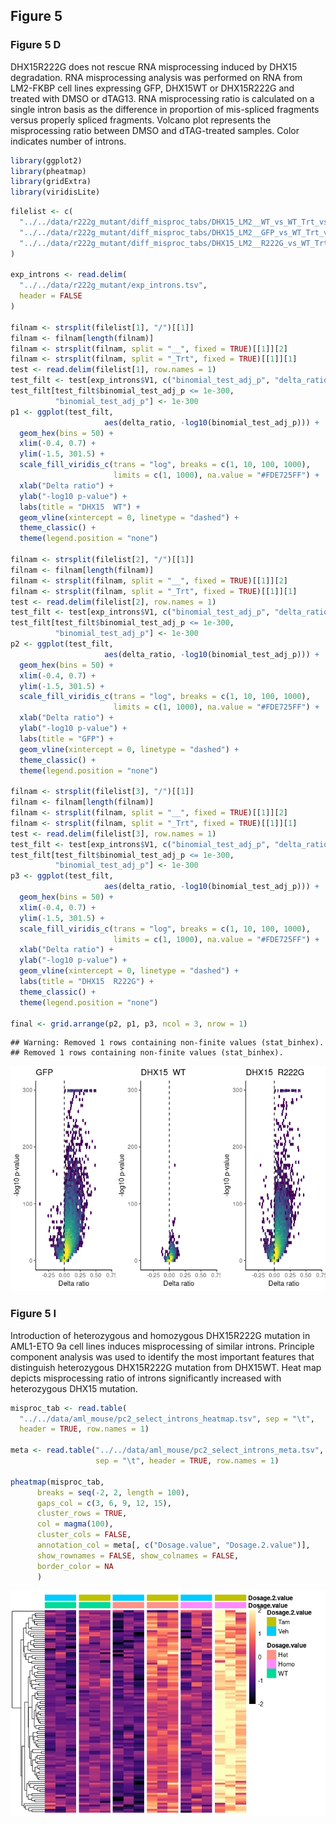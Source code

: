 ## Figure 5

### Figure 5 D

DHX15R222G does not rescue RNA misprocessing induced by DHX15
degradation. RNA misprocessing analysis was performed on RNA from
LM2-FKBP cell lines expressing GFP, DHX15WT or DHX15R222G and treated
with DMSO or dTAG13. RNA misprocessing ratio is calculated on a single
intron basis as the difference in proportion of mis-spliced fragments
versus properly spliced fragments. Volcano plot represents the
misprocessing ratio between DMSO and dTAG-treated samples. Color
indicates number of introns.

``` r
library(ggplot2)
library(pheatmap)
library(gridExtra)
library(viridisLite)
```

``` r
filelist <- c(
  "../../data/r222g_mutant/diff_misproc_tabs/DHX15_LM2__WT_vs_WT_Trt_vs_Veh__6hr.csv",
  "../../data/r222g_mutant/diff_misproc_tabs/DHX15_LM2__GFP_vs_WT_Trt_vs_Veh__6hr.csv",
  "../../data/r222g_mutant/diff_misproc_tabs/DHX15_LM2__R222G_vs_WT_Trt_vs_Veh__6hr.csv"
)

exp_introns <- read.delim(
  "../../data/r222g_mutant/exp_introns.tsv",
  header = FALSE
)

filnam <- strsplit(filelist[1], "/")[[1]]
filnam <- filnam[length(filnam)]
filnam <- strsplit(filnam, split = "__", fixed = TRUE)[[1]][2]
filnam <- strsplit(filnam, split = "_Trt", fixed = TRUE)[[1]][1]
test <- read.delim(filelist[1], row.names = 1)
test_filt <- test[exp_introns$V1, c("binomial_test_adj_p", "delta_ratio")]
test_filt[test_filt$binomial_test_adj_p <= 1e-300,
          "binomial_test_adj_p"] <- 1e-300
p1 <- ggplot(test_filt,
                     aes(delta_ratio, -log10(binomial_test_adj_p))) +
  geom_hex(bins = 50) +
  xlim(-0.4, 0.7) +
  ylim(-1.5, 301.5) +
  scale_fill_viridis_c(trans = "log", breaks = c(1, 10, 100, 1000),
                       limits = c(1, 1000), na.value = "#FDE725FF") +
  xlab("Delta ratio") +
  ylab("-log10 p-value") +
  labs(title = "DHX15  WT") +
  geom_vline(xintercept = 0, linetype = "dashed") +
  theme_classic() +
  theme(legend.position = "none")

filnam <- strsplit(filelist[2], "/")[[1]]
filnam <- filnam[length(filnam)]
filnam <- strsplit(filnam, split = "__", fixed = TRUE)[[1]][2]
filnam <- strsplit(filnam, split = "_Trt", fixed = TRUE)[[1]][1]
test <- read.delim(filelist[2], row.names = 1)
test_filt <- test[exp_introns$V1, c("binomial_test_adj_p", "delta_ratio")]
test_filt[test_filt$binomial_test_adj_p <= 1e-300,
          "binomial_test_adj_p"] <- 1e-300
p2 <- ggplot(test_filt,
                     aes(delta_ratio, -log10(binomial_test_adj_p))) +
  geom_hex(bins = 50) +
  xlim(-0.4, 0.7) +
  ylim(-1.5, 301.5) +
  scale_fill_viridis_c(trans = "log", breaks = c(1, 10, 100, 1000),
                       limits = c(1, 1000), na.value = "#FDE725FF") +
  xlab("Delta ratio") +
  ylab("-log10 p-value") +
  labs(title = "GFP") +
  geom_vline(xintercept = 0, linetype = "dashed") +
  theme_classic() +
  theme(legend.position = "none")

filnam <- strsplit(filelist[3], "/")[[1]]
filnam <- filnam[length(filnam)]
filnam <- strsplit(filnam, split = "__", fixed = TRUE)[[1]][2]
filnam <- strsplit(filnam, split = "_Trt", fixed = TRUE)[[1]][1]
test <- read.delim(filelist[3], row.names = 1)
test_filt <- test[exp_introns$V1, c("binomial_test_adj_p", "delta_ratio")]
test_filt[test_filt$binomial_test_adj_p <= 1e-300,
          "binomial_test_adj_p"] <- 1e-300
p3 <- ggplot(test_filt,
                     aes(delta_ratio, -log10(binomial_test_adj_p))) +
  geom_hex(bins = 50) +
  xlim(-0.4, 0.7) +
  ylim(-1.5, 301.5) +
  scale_fill_viridis_c(trans = "log", breaks = c(1, 10, 100, 1000),
                       limits = c(1, 1000), na.value = "#FDE725FF") +
  xlab("Delta ratio") +
  ylab("-log10 p-value") +
  geom_vline(xintercept = 0, linetype = "dashed") +
  labs(title = "DHX15  R222G") +
  theme_classic() +
  theme(legend.position = "none")

final <- grid.arrange(p2, p1, p3, ncol = 3, nrow = 1)
```

    ## Warning: Removed 1 rows containing non-finite values (stat_binhex).
    ## Removed 1 rows containing non-finite values (stat_binhex).

![](figure_5_files/figure-markdown_github/unnamed-chunk-1-1.png)

### Figure 5 I

Introduction of heterozygous and homozygous DHX15R222G mutation in
AML1-ETO 9a cell lines induces misprocessing of similar introns.
Principle component analysis was used to identify the most important
features that distinguish heterozygous DHX15R222G mutation from DHX15WT.
Heat map depicts misprocessing ratio of introns significantly increased
with heterozygous DHX15 mutation.

``` r
misproc_tab <- read.table(
  "../../data/aml_mouse/pc2_select_introns_heatmap.tsv", sep = "\t",
  header = TRUE, row.names = 1)

meta <- read.table("../../data/aml_mouse/pc2_select_introns_meta.tsv",
                   sep = "\t", header = TRUE, row.names = 1)

pheatmap(misproc_tab,
      breaks = seq(-2, 2, length = 100),
      gaps_col = c(3, 6, 9, 12, 15),
      cluster_rows = TRUE,
      col = magma(100),
      cluster_cols = FALSE,
      annotation_col = meta[, c("Dosage.value", "Dosage.2.value")],
      show_rownames = FALSE, show_colnames = FALSE,
      border_color = NA
      )
```

![](figure_5_files/figure-markdown_github/figure_5_I-1.png)
